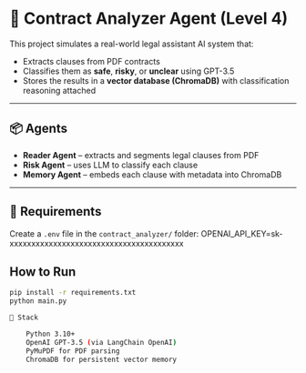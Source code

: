 # 📄 Contract Analyzer Agent (Level 4)

This project simulates a real-world legal assistant AI system that:

- Extracts clauses from PDF contracts  
- Classifies them as **safe**, **risky**, or **unclear** using GPT-3.5  
- Stores the results in a **vector database (ChromaDB)** with classification reasoning attached  

---

## 📦 Agents

- **Reader Agent** – extracts and segments legal clauses from PDF
- **Risk Agent** – uses LLM to classify each clause
- **Memory Agent** – embeds each clause with metadata into ChromaDB

---

## 🔐 Requirements

Create a `.env` file in the `contract_analyzer/` folder:
OPENAI_API_KEY=sk-xxxxxxxxxxxxxxxxxxxxxxxxxxxxxxxxxxxxxxxx

## How to Run

```bash
pip install -r requirements.txt
python main.py

🔗 Stack

    Python 3.10+
    OpenAI GPT-3.5 (via LangChain OpenAI)
    PyMuPDF for PDF parsing
    ChromaDB for persistent vector memory
